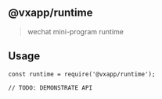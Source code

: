 ## @vxapp/runtime

> wechat mini-program runtime

## Usage

```
const runtime = require('@vxapp/runtime');

// TODO: DEMONSTRATE API
```
